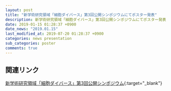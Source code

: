 ```yaml
---
layout: post
title: "新学術研究領域「細胞ダイバース」第3回公開シンポジウムにてポスター発表"
description: 新学術研究領域「細胞ダイバース」第3回公開シンポジウムにてポスター発表を行いました。
date: 2019-01-15 01:28:37 +0900
date_news: "2019.01.15"
last_modified_at: 2019-07-20 01:28:37 +0900
categories: news presentation
sub_categories: poster
comments: true
---
```


## 関連リンク

[新学術研究領域「細胞ダイバース」第3回公開シンポジウム](http://cdiversity.umin.jp/event/201901/index.html){:target="_blank"}
